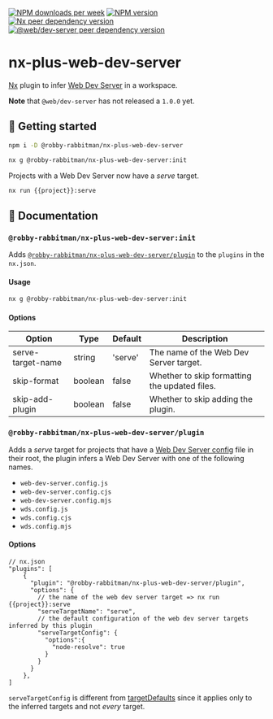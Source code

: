 [![NPM downloads per week](https://img.shields.io/npm/dw/%40robby-rabbitman%2Fnx-plus-web-dev-server?logo=npm)](https://www.npmjs.com/package/@robby-rabbitman/nx-plus-web-dev-server)
[![NPM version](https://img.shields.io/npm/v/%40robby-rabbitman%2Fnx-plus-web-dev-server?logo=npm)](https://www.npmjs.com/package/@robby-rabbitman/nx-plus-web-dev-server)
[![Nx peer dependency version](https://img.shields.io/npm/dependency-version/%40robby-rabbitman%2Fnx-plus-web-dev-server/peer/%40nx%2Fdevkit?logo=nx&label=nx)](https://nx.dev)
[![@web/dev-server peer dependency version](https://img.shields.io/npm/dependency-version/%40robby-rabbitman%2Fnx-plus-web-dev-server/peer/%40web%2Fdev-server?label=%40web%2Fdev-server)](https://modern-web.dev/docs/dev-server/overview)

# nx-plus-web-dev-server

[Nx](https://nx.dev) plugin to infer [Web Dev Server](https://modern-web.dev/docs/dev-server/overview) in a workspace.

**Note** that `@web/dev-server` has not released a `1.0.0` yet.

## 🚀 Getting started

```sh
npm i -D @robby-rabbitman/nx-plus-web-dev-server
```

```sh
nx g @robby-rabbitman/nx-plus-web-dev-server:init
```

Projects with a Web Dev Server now have a _serve_ target.

```sh
nx run {{project}}:serve
```

## 📖 Documentation

### `@robby-rabbitman/nx-plus-web-dev-server:init`

Adds [`@robby-rabbitman/nx-plus-web-dev-server/plugin`](#robby-rabbitmannx-plus-web-dev-serverplugin) to the `plugins` in the `nx.json`.

#### Usage

```sh
nx g @robby-rabbitman/nx-plus-web-dev-server:init
```

#### Options

| Option            | Type    | Default | Description                                   |
| ----------------- | ------- | ------- | --------------------------------------------- |
| serve-target-name | string  | 'serve' | The name of the Web Dev Server target.        |
| skip-format       | boolean | false   | Whether to skip formatting the updated files. |
| skip-add-plugin   | boolean | false   | Whether to skip adding the plugin.            |

### `@robby-rabbitman/nx-plus-web-dev-server/plugin`

Adds a _serve_ target for projects that have a [Web Dev Server config](https://modern-web.dev/docs/dev-server/cli-and-configuration/#configuration-file) file in their root, the plugin infers a Web Dev Server with one of the following names.

- `web-dev-server.config.js`
- `web-dev-server.config.cjs`
- `web-dev-server.config.mjs`
- `wds.config.js`
- `wds.config.cjs`
- `wds.config.mjs`

#### Options

```json5
// nx.json
"plugins": [
    {
      "plugin": "@robby-rabbitman/nx-plus-web-dev-server/plugin",
      "options": {
        // the name of the web dev server target => nx run {{project}}:serve
        "serveTargetName": "serve",
        // the default configuration of the web dev server targets inferred by this plugin
        "serveTargetConfig": {
          "options":{
            "node-resolve": true
          }
        }
      }
    },
]
```

`serveTargetConfig` is different from [targetDefaults](https://nx.dev/reference/nx-json#target-defaults) since it applies only to the inferred targets and not _every_ target.
